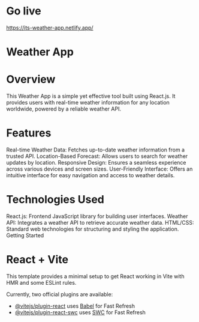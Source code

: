 # Go live 
https://its-weather-app.netlify.app/

# Weather App
# Overview
This Weather App is a simple yet effective tool built using React.js. It provides users with real-time weather information for any location worldwide, powered by a reliable weather API.

# Features
Real-time Weather Data: Fetches up-to-date weather information from a trusted API.
Location-Based Forecast: Allows users to search for weather updates by location.
Responsive Design: Ensures a seamless experience across various devices and screen sizes.
User-Friendly Interface: Offers an intuitive interface for easy navigation and access to weather details.

# Technologies Used
React.js: Frontend JavaScript library for building user interfaces.
Weather API: Integrates a weather API to retrieve accurate weather data.
HTML/CSS: Standard web technologies for structuring and styling the application.
Getting Started



# React + Vite

This template provides a minimal setup to get React working in Vite with HMR and some ESLint rules.

Currently, two official plugins are available:

- [@vitejs/plugin-react](https://github.com/vitejs/vite-plugin-react/blob/main/packages/plugin-react/README.md) uses [Babel](https://babeljs.io/) for Fast Refresh
- [@vitejs/plugin-react-swc](https://github.com/vitejs/vite-plugin-react-swc) uses [SWC](https://swc.rs/) for Fast Refresh
